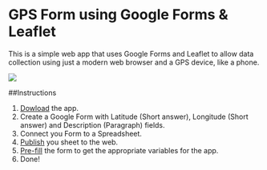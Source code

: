 # GPS Form using Google Forms & Leaflet

This is a simple web app that uses Google Forms and Leaflet to allow data collection using just a modern web browser and a GPS device, like a phone.

![](https://raw.githubusercontent.com/aogdp/gpsform/gh-pages/gpsformimg.png)

##Instructions

1. [Dowload](https://github.com/aogdp/gpsform/archive/gh-pages.zip) the app.
2. Create a Google Form with Latitude (Short answer), Longitude (Short answer) and Description (Paragraph) fields.
3. Connect you Form to a Spreadsheet.
4. [Publish](https://support.google.com/docs/answer/37579?hl=en) you sheet to the web.
5. [Pre-fill](https://support.google.com/docs/answer/160000?hl=en) the form to get the appropriate variables for the app.
6. Done!
